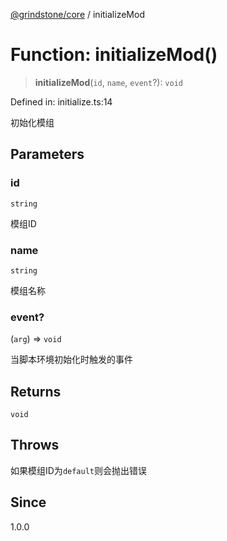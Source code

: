 [@grindstone/core](../globals.md) / initializeMod

# Function: initializeMod()

> **initializeMod**(`id`, `name`, `event`?): `void`

Defined in: initialize.ts:14

初始化模组

## Parameters

### id

`string`

模组ID

### name

`string`

模组名称

### event?

(`arg`) => `void`

当脚本环境初始化时触发的事件

## Returns

`void`

## Throws

如果模组ID为`default`则会抛出错误

## Since

1.0.0

